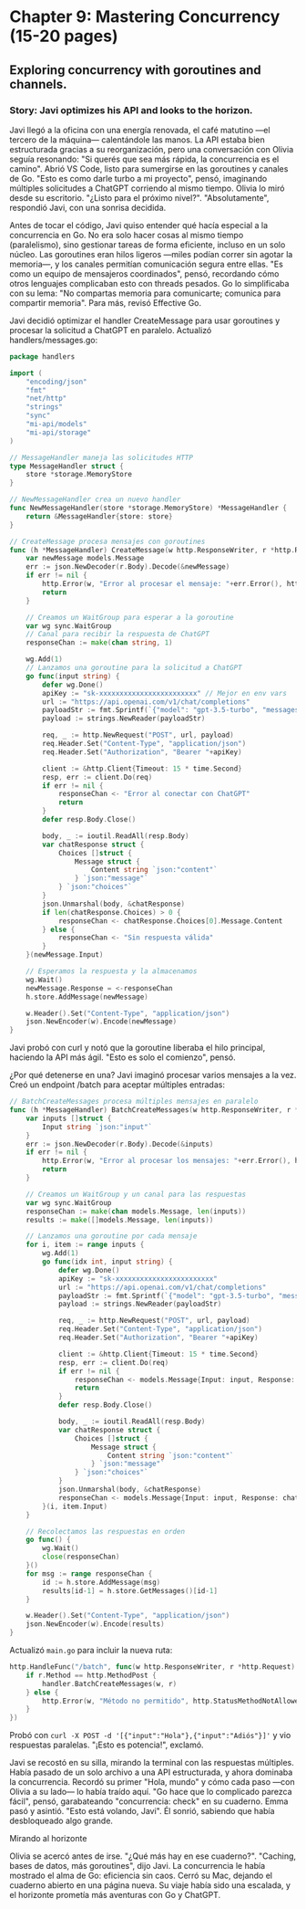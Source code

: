 # Chapter 9: Mastering Concurrency (15-20 pages)
## Exploring concurrency with goroutines and channels.
### Story: Javi optimizes his API and looks to the horizon.

Javi llegó a la oficina con una energía renovada, el café matutino —el tercero de la máquina— calentándole las manos. La API estaba bien estructurada gracias a su reorganización, pero una conversación con Olivia seguía resonando: "Si querés que sea más rápida, la concurrencia es el camino". Abrió VS Code, listo para sumergirse en las goroutines y canales de Go. "Esto es como darle turbo a mi proyecto", pensó, imaginando múltiples solicitudes a ChatGPT corriendo al mismo tiempo. Olivia lo miró desde su escritorio. "¿Listo para el próximo nivel?". "Absolutamente", respondió Javi, con una sonrisa decidida.

Antes de tocar el código, Javi quiso entender qué hacía especial a la concurrencia en Go. No era solo hacer cosas al mismo tiempo (paralelismo), sino gestionar tareas de forma eficiente, incluso en un solo núcleo. Las goroutines eran hilos ligeros —miles podían correr sin agotar la memoria—, y los canales permitían comunicación segura entre ellas. "Es como un equipo de mensajeros coordinados", pensó, recordando cómo otros lenguajes complicaban esto con threads pesados. Go lo simplificaba con su lema: "No compartas memoria para comunicarte; comunica para compartir memoria". Para más, revisó Effective Go.

Javi decidió optimizar el handler CreateMessage para usar goroutines y procesar la solicitud a ChatGPT en paralelo. Actualizó handlers/messages.go:

```go
package handlers

import (
    "encoding/json"
    "fmt"
    "net/http"
    "strings"
    "sync"
    "mi-api/models"
    "mi-api/storage"
)

// MessageHandler maneja las solicitudes HTTP
type MessageHandler struct {
    store *storage.MemoryStore
}

// NewMessageHandler crea un nuevo handler
func NewMessageHandler(store *storage.MemoryStore) *MessageHandler {
    return &MessageHandler{store: store}
}

// CreateMessage procesa mensajes con goroutines
func (h *MessageHandler) CreateMessage(w http.ResponseWriter, r *http.Request) {
    var newMessage models.Message
    err := json.NewDecoder(r.Body).Decode(&newMessage)
    if err != nil {
        http.Error(w, "Error al procesar el mensaje: "+err.Error(), http.StatusBadRequest)
        return
    }

    // Creamos un WaitGroup para esperar a la goroutine
    var wg sync.WaitGroup
    // Canal para recibir la respuesta de ChatGPT
    responseChan := make(chan string, 1)

    wg.Add(1)
    // Lanzamos una goroutine para la solicitud a ChatGPT
    go func(input string) {
        defer wg.Done()
        apiKey := "sk-xxxxxxxxxxxxxxxxxxxxxxxx" // Mejor en env vars
        url := "https://api.openai.com/v1/chat/completions"
        payloadStr := fmt.Sprintf(`{"model": "gpt-3.5-turbo", "messages": [{"role": "user", "content": "%s"}]}`, input)
        payload := strings.NewReader(payloadStr)

        req, _ := http.NewRequest("POST", url, payload)
        req.Header.Set("Content-Type", "application/json")
        req.Header.Set("Authorization", "Bearer "+apiKey)

        client := &http.Client{Timeout: 15 * time.Second}
        resp, err := client.Do(req)
        if err != nil {
            responseChan <- "Error al conectar con ChatGPT"
            return
        }
        defer resp.Body.Close()

        body, _ := ioutil.ReadAll(resp.Body)
        var chatResponse struct {
            Choices []struct {
                Message struct {
                    Content string `json:"content"`
                } `json:"message"`
            } `json:"choices"`
        }
        json.Unmarshal(body, &chatResponse)
        if len(chatResponse.Choices) > 0 {
            responseChan <- chatResponse.Choices[0].Message.Content
        } else {
            responseChan <- "Sin respuesta válida"
        }
    }(newMessage.Input)

    // Esperamos la respuesta y la almacenamos
    wg.Wait()
    newMessage.Response = <-responseChan
    h.store.AddMessage(newMessage)

    w.Header().Set("Content-Type", "application/json")
    json.NewEncoder(w).Encode(newMessage)
}
```

Javi probó con curl y notó que la goroutine liberaba el hilo principal, haciendo la API más ágil. "Esto es solo el comienzo", pensó.

¿Por qué detenerse en una? Javi imaginó procesar varios mensajes a la vez. Creó un endpoint /batch para aceptar múltiples entradas:

```go
// BatchCreateMessages procesa múltiples mensajes en paralelo
func (h *MessageHandler) BatchCreateMessages(w http.ResponseWriter, r *http.Request) {
    var inputs []struct {
        Input string `json:"input"`
    }
    err := json.NewDecoder(r.Body).Decode(&inputs)
    if err != nil {
        http.Error(w, "Error al procesar los mensajes: "+err.Error(), http.StatusBadRequest)
        return
    }

    // Creamos un WaitGroup y un canal para las respuestas
    var wg sync.WaitGroup
    responseChan := make(chan models.Message, len(inputs))
    results := make([]models.Message, len(inputs))

    // Lanzamos una goroutine por cada mensaje
    for i, item := range inputs {
        wg.Add(1)
        go func(idx int, input string) {
            defer wg.Done()
            apiKey := "sk-xxxxxxxxxxxxxxxxxxxxxxxx"
            url := "https://api.openai.com/v1/chat/completions"
            payloadStr := fmt.Sprintf(`{"model": "gpt-3.5-turbo", "messages": [{"role": "user", "content": "%s"}]}`, input)
            payload := strings.NewReader(payloadStr)

            req, _ := http.NewRequest("POST", url, payload)
            req.Header.Set("Content-Type", "application/json")
            req.Header.Set("Authorization", "Bearer "+apiKey)

            client := &http.Client{Timeout: 15 * time.Second}
            resp, err := client.Do(req)
            if err != nil {
                responseChan <- models.Message{Input: input, Response: "Error"}
                return
            }
            defer resp.Body.Close()

            body, _ := ioutil.ReadAll(resp.Body)
            var chatResponse struct {
                Choices []struct {
                    Message struct {
                        Content string `json:"content"`
                    } `json:"message"`
                } `json:"choices"`
            }
            json.Unmarshal(body, &chatResponse)
            responseChan <- models.Message{Input: input, Response: chatResponse.Choices[0].Message.Content}
        }(i, item.Input)
    }

    // Recolectamos las respuestas en orden
    go func() {
        wg.Wait()
        close(responseChan)
    }()
    for msg := range responseChan {
        id := h.store.AddMessage(msg)
        results[id-1] = h.store.GetMessages()[id-1]
    }

    w.Header().Set("Content-Type", "application/json")
    json.NewEncoder(w).Encode(results)
}
```

Actualizó `main.go` para incluir la nueva ruta:

```go
http.HandleFunc("/batch", func(w http.ResponseWriter, r *http.Request) {
    if r.Method == http.MethodPost {
        handler.BatchCreateMessages(w, r)
    } else {
        http.Error(w, "Método no permitido", http.StatusMethodNotAllowed)
    }
})
```

Probó con `curl -X POST -d '[{"input":"Hola"},{"input":"Adiós"}]'` y vio respuestas paralelas. "¡Esto es potencia!", exclamó.

Javi se recostó en su silla, mirando la terminal con las respuestas múltiples. Había pasado de un solo archivo a una API estructurada, y ahora dominaba la concurrencia. Recordó su primer "Hola, mundo" y cómo cada paso —con Olivia a su lado— lo había traído aquí. "Go hace que lo complicado parezca fácil", pensó, garabateando "concurrencia: check" en su cuaderno. Emma pasó y asintió. "Esto está volando, Javi". Él sonrió, sabiendo que había desbloqueado algo grande.

Mirando al horizonte

Olivia se acercó antes de irse. "¿Qué más hay en ese cuaderno?". "Caching, bases de datos, más goroutines", dijo Javi. La concurrencia le había mostrado el alma de Go: eficiencia sin caos. Cerró su Mac, dejando el cuaderno abierto en una página nueva. Su viaje había sido una escalada, y el horizonte prometía más aventuras con Go y ChatGPT.